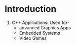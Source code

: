 # Introduction
1. C++ Applications:
    Used for-
    - advanced Graphics Apps
    - Embedded Systems
    - Video Games

